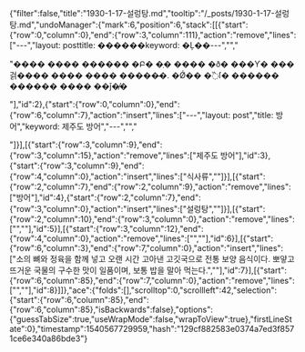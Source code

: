 {"filter":false,"title":"1930-1-17-설렁탕.md","tooltip":"/_posts/1930-1-17-설렁탕.md","undoManager":{"mark":6,"position":6,"stack":[[{"start":{"row":0,"column":0},"end":{"row":3,"column":111},"action":"remove","lines":["---","layout: posttitle: ������keyword: �Ļ��---","","<p>\"���� ���� ������ �Բ� �ְ� ���� �ð� ���Ƴ� ���걹���� ���� ���� �����̴�. �Ǿ�� �߰ſ� ������ ������ ���� ��ǰ�̸�</p>"],"id":2},{"start":{"row":0,"column":0},"end":{"row":6,"column":7},"action":"insert","lines":["---","layout: post","title: 방어","keyword: 제주도 방어","---","","<p></p>"]}],[{"start":{"row":3,"column":9},"end":{"row":3,"column":15},"action":"remove","lines":["제주도 방어"],"id":3},{"start":{"row":3,"column":9},"end":{"row":4,"column":0},"action":"insert","lines":["식사류",""]}],[{"start":{"row":2,"column":7},"end":{"row":2,"column":9},"action":"remove","lines":["방어"],"id":4},{"start":{"row":2,"column":7},"end":{"row":3,"column":0},"action":"insert","lines":["설렁탕",""]}],[{"start":{"row":2,"column":10},"end":{"row":3,"column":0},"action":"remove","lines":["",""],"id":5}],[{"start":{"row":3,"column":12},"end":{"row":4,"column":0},"action":"remove","lines":["",""],"id":6}],[{"start":{"row":6,"column":3},"end":{"row":7,"column":0},"action":"insert","lines":["소의 뼈와 정육을 함께 넣고 오랜 시간 고아낸 고깃국으로 전통 보양 음식이다. 뽀얗고 뜨거운 국물의 구수한 맛이 일품이며, 보통 밥을 말아 먹는다.",""],"id":7}],[{"start":{"row":6,"column":85},"end":{"row":7,"column":0},"action":"remove","lines":["",""],"id":8}]]},"ace":{"folds":[],"scrolltop":0,"scrollleft":42,"selection":{"start":{"row":6,"column":85},"end":{"row":6,"column":85},"isBackwards":false},"options":{"guessTabSize":true,"useWrapMode":false,"wrapToView":true},"firstLineState":0},"timestamp":1540567729959,"hash":"129cf882583e0374a7ed3f8571ce6e340a86bde3"}